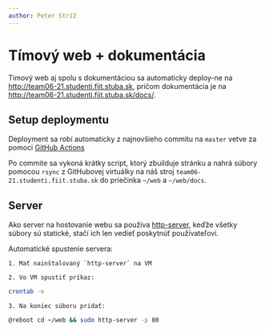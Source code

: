 ```yaml
---
author: Peter Stríž
---
```


# Tímový web + dokumentácia

Tímový web aj spolu s dokumentáciou sa automaticky deploy-ne na 
http://team06-21.studenti.fiit.stuba.sk, pričom dokumentácia je na http://team06-21.studenti.fiit.stuba.sk/docs/.

## Setup deploymentu

Deployment sa robí automaticky z najnovšieho commitu na `master` vetve za pomoci [GitHub Actions](https://github.com/features/actions)

Po commite sa vykoná krátky script, ktorý zbuilduje stránku a nahrá súbory pomocou `rsync` z GitHubovej virtuálky na náš stroj `team06-21.studenti.fiit.stuba.sk` do priečinka `~/web` a `~/web/docs`.

## Server

Ako server na hostovanie webu sa používa [http-server](https://www.npmjs.com/package/http-server), keďže všetky súbory sú statické, stačí ich len vedieť poskytnúť používateľovi.

Automatické spustenie servera:
    
    1. Mať nainštalovaný `http-server` na VM
    
    2. Vo VM spustiť príkaz:

```bash
crontab -e
```

    3. Na koniec súboru pridať:

```bash
@reboot cd ~/web && sudo http-server -p 80
```